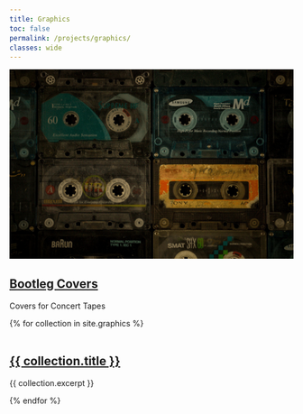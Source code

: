```yaml
---
title: Graphics
toc: false
permalink: /projects/graphics/
classes: wide
---
```


<div class="entries-grid">
    <div class="grid__item">
        <article class="archive__item" itemscope="" itemtype="https://schema.org/CreativeWork">
            <div class="archive__item-teaser">
                <img src="/assets/img/feature/projects/graphics/bootleg-covers.jpg" alt="">
            </div>
            <h2 class="archive__item-title no_toc" itemprop="headline">
                <a href="/projects/graphics/bootleg-covers" rel="permalink">Bootleg Covers</a>
            </h2>
            <p class="archive__item-excerpt" itemprop="description">Covers for Concert Tapes</p>
        </article>
    </div>
    {% for collection in site.graphics %}
        <div class="grid__item">
            <article class="archive__item" itemscope="" itemtype="https://schema.org/CreativeWork">
                <div class="archive__item-teaser">
                    <img src="{{ collection.header.teaser }}" alt="">
                </div>
                <h2 class="archive__item-title no_toc" itemprop="headline">
                    <a href="{{ collection.permalink }}" rel="permalink">{{ collection.title }}</a>
                </h2>
                <p class="archive__item-excerpt" itemprop="description">{{ collection.excerpt }}</p>
            </article>
        </div>
    {% endfor %}
</div>